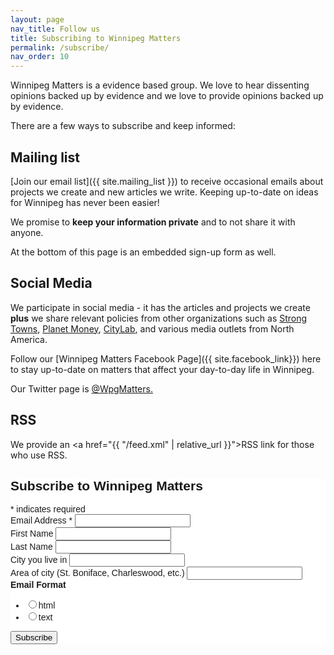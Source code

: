 ```yaml
---
layout: page
nav_title: Follow us
title: Subscribing to Winnipeg Matters
permalink: /subscribe/
nav_order: 10
---
```


Winnipeg Matters is a evidence based group. We love to hear dissenting opinions backed up by evidence and we love to provide opinions backed up by evidence. 

There are a few ways to subscribe and keep informed:


## Mailing list

[Join our email list]({{ site.mailing_list }}) to receive occasional emails about projects we create and new articles we write. Keeping up-to-date on ideas for Winnipeg has never been easier!

We promise to **keep your information private** and to not share it with anyone.

At the bottom of this page is an embedded sign-up form as well.


## Social Media

We participate in social media - it has the articles and projects we create **plus** we share relevant policies from other organizations such as [Strong Towns](https://strongtowns.org), [Planet Money](https://npr.org/planetmoney), [CityLab](https://CityLab.com), and various media outlets from North America.

Follow our [Winnipeg Matters Facebook Page]({{ site.facebook_link}}) here to stay up-to-date on matters that affect your day-to-day life in Winnipeg.

Our Twitter page is [@WpgMatters.]({{site.twitter_link}})

## RSS

We provide an <a href="{{ "/feed.xml" | relative_url }}">RSS link</a> for those who use RSS.


<!-- Begin Mailchimp Signup Form -->
<link href="//cdn-images.mailchimp.com/embedcode/classic-10_7.css" rel="stylesheet" type="text/css">

<!--	/* Add your own Mailchimp form style overrides in your site stylesheet or in this style block. -->
<!--	   We recommend moving this block and the preceding CSS link to the HEAD of your HTML file. */  -->
<style type="text/css">
	#mc_embed_signup{background:#fff; clear:left; font:14px Helvetica,Arial,sans-serif; }
</style>

<div id="mc_embed_signup">
<form action="https://winnipegmatters.us20.list-manage.com/subscribe/post?u=61a624220213a79cf58b1d20a&amp;id=fb14084990" method="post" id="mc-embedded-subscribe-form" name="mc-embedded-subscribe-form" class="validate" target="_blank" novalidate>
    <div id="mc_embed_signup_scroll">
	<h2>Subscribe to Winnipeg Matters</h2>
<div class="indicates-required"><span class="asterisk">*</span> indicates required</div>
<div class="mc-field-group">
	<label for="mce-EMAIL">Email Address  <span class="asterisk">*</span>
</label>
	<input type="email" value="" name="EMAIL" class="required email" id="mce-EMAIL">
</div>
<div class="mc-field-group">
	<label for="mce-FNAME">First Name </label>
	<input type="text" value="" name="FNAME" class="" id="mce-FNAME">
</div>
<div class="mc-field-group">
	<label for="mce-LNAME">Last Name </label>
	<input type="text" value="" name="LNAME" class="" id="mce-LNAME">
</div>
<div class="mc-field-group">
	<label for="mce-CITY">City you live in </label>
	<input type="text" value="" name="CITY" class="" id="mce-CITY">
</div>
<div class="mc-field-group">
	<label for="mce-SUB_CITY">Area of city (St. Boniface, Charleswood, etc.) </label>
	<input type="text" value="" name="SUB_CITY" class="" id="mce-SUB_CITY">
</div>
<div class="mc-field-group input-group">
    <strong>Email Format </strong>
    <ul><li><input type="radio" value="html" name="EMAILTYPE" id="mce-EMAILTYPE-0"><label for="mce-EMAILTYPE-0">html</label></li>
<li><input type="radio" value="text" name="EMAILTYPE" id="mce-EMAILTYPE-1"><label for="mce-EMAILTYPE-1">text</label></li>
</ul>
</div>
	<div id="mce-responses" class="clear">
		<div class="response" id="mce-error-response" style="display:none"></div>
		<div class="response" id="mce-success-response" style="display:none"></div>
	</div>    <!-- real people should not fill this in and expect good things - do not remove this or risk form bot signups-->
    <div style="position: absolute; left: -5000px;" aria-hidden="true"><input type="text" name="b_61a624220213a79cf58b1d20a_fb14084990" tabindex="-1" value=""></div>
    <div class="clear"><input type="submit" value="Subscribe" name="subscribe" id="mc-embedded-subscribe" class="button"></div>
    </div>
</form>
</div>

<!--End mc_embed_signup-->
